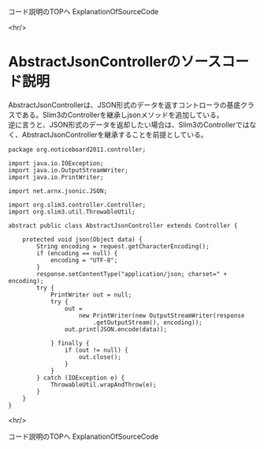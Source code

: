 コード説明のTOPへ ExplanationOfSourceCode


&lt;hr/&gt;


# AbstractJsonControllerのソースコード説明 #

AbstractJsonControllerは、JSON形式のデータを返すコントローラの基底クラスである。Slim3のControllerを継承しjsonメソッドを追加している。<br />
逆に言うと、JSON形式のデータを返却したい場合は、Slim3のControllerではなく、AbstractJsonControllerを継承することを前提としている。

```
package org.noticeboard2011.controller;

import java.io.IOException;
import java.io.OutputStreamWriter;
import java.io.PrintWriter;

import net.arnx.jsonic.JSON;

import org.slim3.controller.Controller;
import org.slim3.util.ThrowableUtil;

abstract public class AbstractJsonController extends Controller {
    
    protected void json(Object data) {
        String encoding = request.getCharacterEncoding();
        if (encoding == null) {
            encoding = "UTF-8";
        }
        response.setContentType("application/json; charset=" + encoding);
        try {
            PrintWriter out = null;
            try {
                out =
                    new PrintWriter(new OutputStreamWriter(response
                        .getOutputStream(), encoding));
                out.print(JSON.encode(data));

            } finally {
                if (out != null) {
                    out.close();
                }
            }
        } catch (IOException e) {
            ThrowableUtil.wrapAndThrow(e);
        }
    }
}

```


&lt;hr/&gt;


コード説明のTOPへ ExplanationOfSourceCode